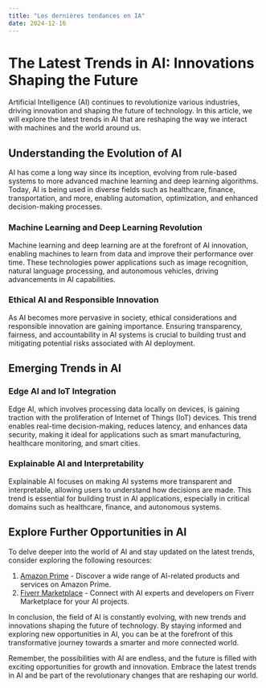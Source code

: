 ```yaml
---
title: "Les dernières tendances en IA"
date: 2024-12-16
---
```


# The Latest Trends in AI: Innovations Shaping the Future

Artificial Intelligence (AI) continues to revolutionize various industries, driving innovation and shaping the future of technology. In this article, we will explore the latest trends in AI that are reshaping the way we interact with machines and the world around us.

## Understanding the Evolution of AI

AI has come a long way since its inception, evolving from rule-based systems to more advanced machine learning and deep learning algorithms. Today, AI is being used in diverse fields such as healthcare, finance, transportation, and more, enabling automation, optimization, and enhanced decision-making processes.

### Machine Learning and Deep Learning Revolution

Machine learning and deep learning are at the forefront of AI innovation, enabling machines to learn from data and improve their performance over time. These technologies power applications such as image recognition, natural language processing, and autonomous vehicles, driving advancements in AI capabilities.

### Ethical AI and Responsible Innovation

As AI becomes more pervasive in society, ethical considerations and responsible innovation are gaining importance. Ensuring transparency, fairness, and accountability in AI systems is crucial to building trust and mitigating potential risks associated with AI deployment.

## Emerging Trends in AI

### Edge AI and IoT Integration

Edge AI, which involves processing data locally on devices, is gaining traction with the proliferation of Internet of Things (IoT) devices. This trend enables real-time decision-making, reduces latency, and enhances data security, making it ideal for applications such as smart manufacturing, healthcare monitoring, and smart cities.

### Explainable AI and Interpretability

Explainable AI focuses on making AI systems more transparent and interpretable, allowing users to understand how decisions are made. This trend is essential for building trust in AI applications, especially in critical domains such as healthcare, finance, and autonomous systems.

## Explore Further Opportunities in AI

To delve deeper into the world of AI and stay updated on the latest trends, consider exploring the following resources:

1. [Amazon Prime](https://www.amazon.fr/amazonprime?_encoding=UTF8&primeCampaignId=prime_assoc_ft&tag=zenzen0d-21France) - Discover a wide range of AI-related products and services on Amazon Prime.
2. [Fiverr Marketplace](https://go.fiverr.com/visit/?bta=1071918&brand=fiverrmarketplace) - Connect with AI experts and developers on Fiverr Marketplace for your AI projects.

In conclusion, the field of AI is constantly evolving, with new trends and innovations shaping the future of technology. By staying informed and exploring new opportunities in AI, you can be at the forefront of this transformative journey towards a smarter and more connected world.

Remember, the possibilities with AI are endless, and the future is filled with exciting opportunities for growth and innovation. Embrace the latest trends in AI and be part of the revolutionary changes that are reshaping our world.